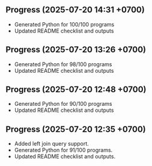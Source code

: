 ## Progress (2025-07-20 14:31 +0700)
- Generated Python for 100/100 programs
- Updated README checklist and outputs

## Progress (2025-07-20 13:26 +0700)
- Generated Python for 98/100 programs
- Updated README checklist and outputs

## Progress (2025-07-20 12:48 +0700)
- Generated Python for 90/100 programs
- Updated README checklist and outputs

## Progress (2025-07-20 12:35 +0700)
- Added left join query support.
- Generated Python for 91/100 programs.
- Updated README checklist and outputs.
